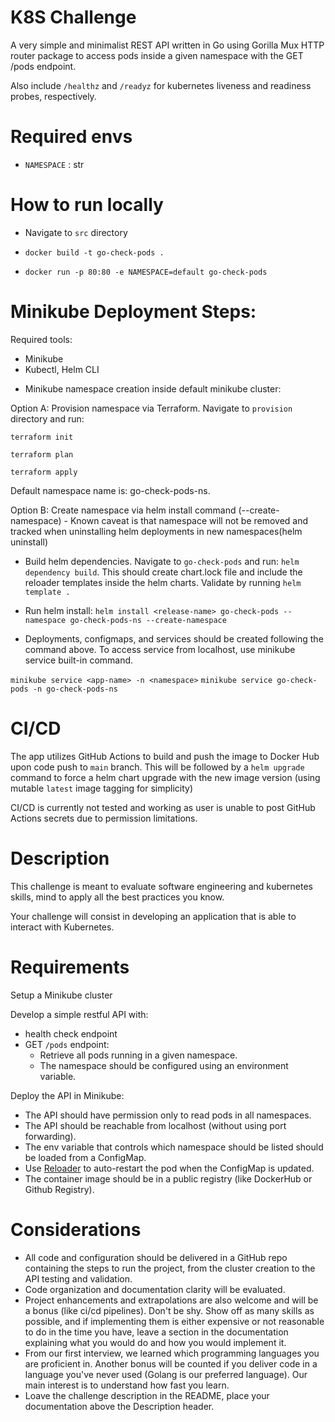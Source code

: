 # K8S Challenge


A very simple and minimalist REST API written in Go using Gorilla Mux HTTP router package to access pods inside a given namespace with the GET /pods endpoint.

Also include `/healthz` and `/readyz` for kubernetes liveness and readiness probes, respectively.

# Required envs

* `NAMESPACE` : str

# How to run locally

* Navigate to `src` directory

* `docker build -t go-check-pods .`

* `docker run -p 80:80 -e NAMESPACE=default go-check-pods`

# Minikube Deployment Steps:

Required tools:

- Minikube
- Kubectl, Helm CLI

* Minikube namespace creation inside default minikube cluster:

Option A: Provision namespace via Terraform. Navigate to `provision` directory and run:

`terraform init`

`terraform plan`

`terraform apply`

Default namespace name is: go-check-pods-ns.

Option B: Create namespace via helm install command (--create-namespace) - Known caveat is that namespace will not be removed and tracked when uninstalling helm deployments in new namespaces(helm uninstall)

* Build helm dependencies. Navigate to `go-check-pods` and run: `helm dependency build`. This should create chart.lock file and include the reloader templates inside the helm charts. Validate by running `helm template .`

* Run helm install: `helm install <release-name> go-check-pods --namespace go-check-pods-ns --create-namespace`


* Deployments, configmaps, and services should be created following the command above. To access service from localhost, use minikube service built-in command.

`minikube service <app-name> -n <namespace>`
`minikube service go-check-pods -n go-check-pods-ns`


# CI/CD

The app utilizes GitHub Actions to build and push the image to Docker Hub upon code push to `main` branch. This will be followed by a `helm upgrade` command to force a helm chart upgrade with the new image version (using mutable `latest` image tagging for simplicity)

CI/CD is currently not tested and working as user is unable to post GitHub Actions secrets due to permission limitations.


# Description

This challenge is meant to evaluate software engineering and kubernetes skills, mind to apply all the best practices you know.

Your challenge will consist in developing an application that is able to interact with Kubernetes.

# Requirements

Setup a Minikube cluster

Develop a simple restful API with:

* health check endpoint
* GET `/pods` endpoint:
  * Retrieve all pods running in a given namespace.
  * The namespace should be configured using an environment variable.

Deploy the API in Minikube:

* The API should have permission only to read pods in all namespaces.
* The API should be reachable from localhost (without using port forwarding).
* The env variable that controls which namespace should be listed should be loaded from a ConfigMap.
* Use [Reloader](https://github.com/stakater/Reloader) to auto-restart the pod when the ConfigMap is updated.
* The container image should be in a public registry (like DockerHub or Github Registry).

# Considerations

* All code and configuration should be delivered in a GitHub repo containing the steps to run the project, from the cluster creation to the API testing and validation.
* Code organization and documentation clarity will be evaluated.
* Project enhancements and extrapolations are also welcome and will be a bonus (like ci/cd pipelines). Don't be shy. Show off as many skills as possible, and if implementing them is either expensive or not reasonable to do in the time you have, leave a section in the documentation explaining what you would do and how you would implement it.
* From our first interview, we learned which programming languages you are proficient in. Another bonus will be counted if you deliver code in a language you've never used (Golang is our preferred language). Our main interest is to understand how fast you learn.
* Loave the challenge description in the README, place your documentation above the Description header.
